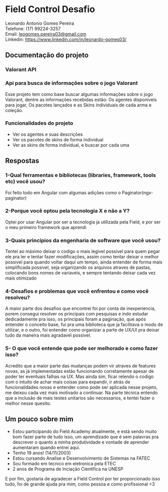 # Field Control Desafio
Leonardo Antonio Gomes Pereira <br>
Telefone: (17) 99224-3257 <br>
Email: leogomes.pereira03@gmail.com <br>
Linkedin: https://www.linkedin.com/in/leonardo-gomes03/

## Documentação do projeto
### Valorant API

### Api para busca de informações sobre o jogo Valorant
Esse projeto tem como base buscar algumas informações sobre o jogo Valorant, dentre as informações recebidas estão: Os agentes disponiveis para jogar, Os pacotes lançados e as Skins individuais de cada arma e coleção.

### Funcionalidades do projeto
- Ver os agentes e suas descrições
- Ver os pacotes de skins de forma individual
- Ver as skins de forma individual, e buscar por cada uma

## Respostas
### 1-Qual ferramentas e bibliotecas (libraries, framework, tools etc) você usou?
Foi feito todo em Angular com algumas adições como o Paginator(ngx-paginator)

### 2-Porque você optou pela tecnologia X e não a Y?
Optei por usar Angular por ser a tecnologia ja utilizada pela Field, e por ser o meu primeiro framework que aprendi

### 3-Quais princípios da engenharia de software que você usou?
Tentei ao máximo deixar o codigo o mais legivel possivel para quem pegar ele pra ler e tentar fazer modificações, assim como tentar deixar o melhor possivel para quando voltar daqui um tempo, ainda entender de forma mais simplificada possivel, seja organizando os arquivos atraves de pastas, colocando bons nomes de variaveis, e sempre tentando deixar cada vez mais otimizado

### 4-Desafios e problemas que você enfrentou e como você resolveu?
A maior parte dos desafios que encontrei foi por conta de inexperiencia, porem consegui resolver os principais com pesquisas e indo estudar dedicadamente pra isso, os principais foram a paginação, que após entender o conceito base, fui pra uma biblioteca que ja facilitava o modo de utilizar, e o outro, foi entender como organizar a parte de UX/UI pra deixar tudo da maneira mais agradavel possivel.

### 5- O que você entende que pode ser melhorado e como fazer isso?
Acredito que a maior parte das mudanças podem vir atraves de features novas, as já implementadas estão funcionando corretamente apesar de poder ter eventuais falhas na UX. Mas ainda sim, ficar relendo o codigo com o intuito de achar mais coisas para expandir, ir atrás de funcionalidades novas e entender como pode ser aplicada nesse projeto, me deixou cada vez mais motivado a continuar. Na parte técnica entendo que a inclusão de mais testes unitarios são necessarios, e tentei fazer o melhor nesse quesito.

## Um pouco sobre mim
- Estou participando do Field Academy atualmente, e está sendo muito bom fazer parte de tudo isso, um aprendizado que é sem palavras pra descrever o quanto a minha produtividade e vontade de aprender aumentaram quando entrei aqui.
- Tenho 19 anos! (14/11/2003)
- Estou cursando Analise e Desenvolvimento de Sistemas na FATEC
- Sou formado em tecnico em eletronica pela ETEC
- 2 anos de Programa de Inciação Cientifica na UNESP

E por fim, gostaria de agradecer a Field Control por ter proporcionado isso tudo, foi de grande ajuda pra mim, como pessoa e como profissional <3
